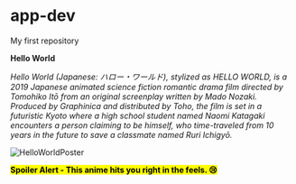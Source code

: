 # app-dev
My first repository

**Hello World**

*Hello World (Japanese: ハロー・ワールド), stylized as HELLO WORLD, is a 2019 Japanese animated science fiction romantic drama film directed by Tomohiko Itō from an original screenplay written by Mado Nozaki. Produced by Graphinica and distributed by Toho, the film is set in a futuristic Kyoto where a high school student named Naomi Katagaki encounters a person claiming to be himself, who time-traveled from 10 years in the future to save a classmate named Ruri Ichigyō.* 

![HelloWorldPoster](https://i0.wp.com/anitrendz.net/news/wp-content/uploads/2020/02/MV5BYzdlZGM2YmEtZWU3NC00MDZmLThmOTYtMGFjYzYwMGIyNjZiXkEyXkFqcGdeQXVyNDQxNjcxNQ@@._V1_.jpg)

**<mark> Spoiler Alert - This anime hits you right in the feels. :cry: </mark>**
